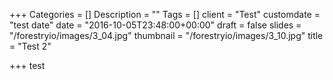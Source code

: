 +++
Categories = []
Description = ""
Tags = []
client = "Test"
customdate = "test date"
date = "2016-10-05T23:48:00+00:00"
draft = false
slides = "/forestryio/images/3_04.jpg"
thumbnail = "/forestryio/images/3_10.jpg"
title = "Test 2"

+++
test